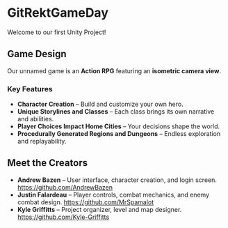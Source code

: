 # GitRektGameDay
Welcome to our first Unity Project!

## Game Design
Our unnamed game is an **Action RPG** featuring an **isometric camera view**.

### Key Features
- **Character Creation** – Build and customize your own hero.
- **Unique Storylines and Classes** – Each class brings its own narrative and abilities.
- **Player Choices Impact Home Cities** – Your decisions shape the world.
- **Procedurally Generated Regions and Dungeons** – Endless exploration and replayability.

## Meet the Creators
- **Andrew Bazen** – User interface, character creation, and login screen. https://github.com/AndrewBazen
- **Justin Falardeau** – Player controls, combat mechanics, and enemy combat design. https://github.com/MrSpamalot
- **Kyle Griffitts** – Project organizer, level and map designer. https://github.com/Kyle-Griffitts
